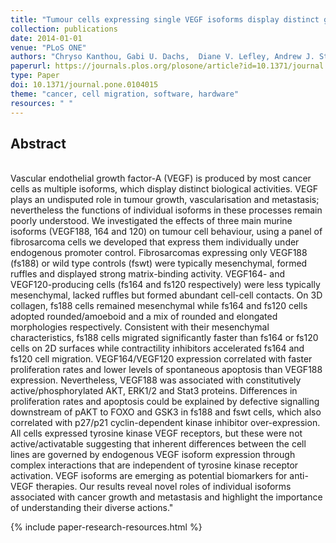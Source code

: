 ```yaml
---
title: "Tumour cells expressing single VEGF isoforms display distinct growth, survival and migration characteristics"
collection: publications
date: 2014-01-01
venue: "PLoS ONE"
authors: "Chryso Kanthou, Gabi U. Dachs,  Diane V. Lefley, Andrew J. Steele, Claudia Coralli-Foxon, Sheila  Harris, Olga Greco, Sofia A. Dos Santos,  Constantino C. Reyes-Aldasoro, William R. English, Gillian M. Tozer"
paperurl: https://journals.plos.org/plosone/article?id=10.1371/journal.pone.0104015
type: Paper
doi: 10.1371/journal.pone.0104015
theme: "cancer, cell migration, software, hardware"
resources: " "
---
```

<h2> Abstract </h2>   <br>  Vascular endothelial growth factor-A (VEGF) is produced by most cancer cells as multiple isoforms, which display distinct biological activities. VEGF plays an undisputed role in tumour growth, vascularisation and metastasis; nevertheless the functions of individual isoforms in these processes remain poorly understood. We investigated the effects of three main murine isoforms (VEGF188, 164 and 120) on tumour cell behaviour, using a panel of fibrosarcoma cells we developed that express them individually under endogenous promoter control. Fibrosarcomas expressing only VEGF188 (fs188) or wild type controls (fswt) were typically mesenchymal, formed ruffles and displayed strong matrix-binding activity. VEGF164- and VEGF120-producing cells (fs164 and fs120 respectively) were less typically mesenchymal, lacked ruffles but formed abundant cell-cell contacts. On 3D collagen, fs188 cells remained mesenchymal while fs164 and fs120 cells adopted rounded/amoeboid and a mix of rounded and elongated morphologies respectively. Consistent with their mesenchymal characteristics, fs188 cells migrated significantly faster than fs164 or fs120 cells on 2D surfaces while contractility inhibitors accelerated fs164 and fs120 cell migration. VEGF164/VEGF120 expression correlated with faster proliferation rates and lower levels of spontaneous apoptosis than VEGF188 expression. Nevertheless, VEGF188 was associated with constitutively active/phosphorylated AKT, ERK1/2 and Stat3 proteins. Differences in proliferation rates and apoptosis could be explained by defective signalling downstream of pAKT to FOXO and GSK3 in fs188 and fswt cells, which also correlated with p27/p21 cyclin-dependent kinase inhibitor over-expression. All cells expressed tyrosine kinase VEGF receptors, but these were not active/activatable suggesting that inherent differences between the cell lines are governed by endogenous VEGF isoform expression through complex interactions that are independent of tyrosine kinase receptor activation. VEGF isoforms are emerging as potential biomarkers for anti-VEGF therapies. Our results reveal novel roles of individual isoforms associated with cancer growth and metastasis and highlight the importance of understanding their diverse actions."

{% include paper-research-resources.html %}
